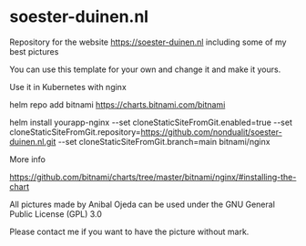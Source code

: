 # soester-duinen.nl
Repository for the website https://soester-duinen.nl including some of my best pictures

You can use this  template for your own and change it and make it yours.

Use it in Kubernetes with nginx

helm repo add bitnami https://charts.bitnami.com/bitnami

helm install  yourapp-nginx --set cloneStaticSiteFromGit.enabled=true --set cloneStaticSiteFromGit.repository=https://github.com/nondualit/soester-duinen.nl.git --set cloneStaticSiteFromGit.branch=main bitnami/nginx

More info

https://github.com/bitnami/charts/tree/master/bitnami/nginx/#installing-the-chart

All pictures made by Anibal Ojeda can be used under the GNU General Public License (GPL) 3.0

Please contact me if you want to have the picture without mark.
